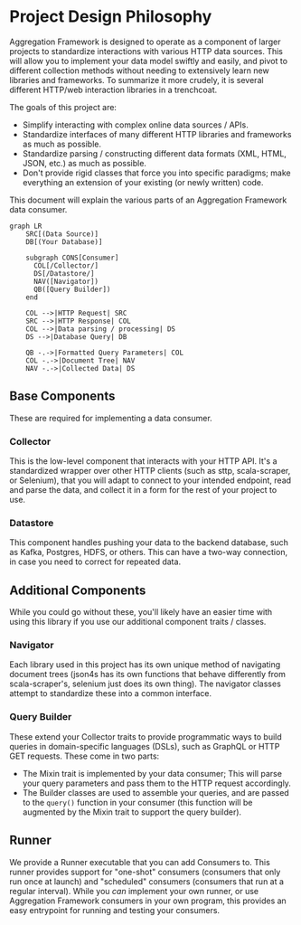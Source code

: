 # Project Design Philosophy
Aggregation Framework is designed to operate as a component of larger projects to standardize interactions with various
HTTP data sources. This will allow you to implement your data model swiftly and easily, and pivot to different
collection methods without needing to extensively learn new libraries and frameworks. To summarize it more crudely, it
is several different HTTP/web interaction libraries in a trenchcoat.

The goals of this project are:
- Simplify interacting with complex online data sources / APIs.
- Standardize interfaces of many different HTTP libraries and frameworks as much as possible.
- Standardize parsing / constructing different data formats (XML, HTML, JSON, etc.) as much as possible.
- Don't provide rigid classes that force you into specific paradigms; make everything an extension of your existing (or
  newly written) code.

This document will explain the various parts of an Aggregation Framework data consumer.

```mermaid
graph LR
    SRC[(Data Source)]
    DB[(Your Database)]
    
    subgraph CONS[Consumer]
      COL[/Collector/]
      DS[/Datastore/]
      NAV([Navigator])
      QB([Query Builder])
    end
    
    COL -->|HTTP Request| SRC
    SRC -->|HTTP Response| COL
    COL -->|Data parsing / processing| DS
    DS -->|Database Query| DB
    
    QB -.->|Formatted Query Parameters| COL
    COL -.->|Document Tree| NAV
    NAV -.->|Collected Data| DS
```

## Base Components

These are required for implementing a data consumer.

### Collector

This is the low-level component that interacts with your HTTP API. It's a standardized wrapper over other HTTP clients
(such as sttp, scala-scraper, or Selenium), that you will adapt to connect to your intended endpoint, read and parse the
data, and collect it in a form for the rest of your project to use.

### Datastore

This component handles pushing your data to the backend database, such as Kafka, Postgres, HDFS, or others. This can
have a two-way connection, in case you need to correct for repeated data.

## Additional Components

While you could go without these, you'll likely have an easier time with using this library if you use our additional
component traits / classes.

### Navigator

Each library used in this project has its own unique method of navigating document trees (json4s has its own functions
that behave differently from scala-scraper's, selenium just does its own thing). The navigator classes attempt to
standardize these into a common interface.

### Query Builder

These extend your Collector traits to provide programmatic ways to build queries in domain-specific languages (DSLs),
such as GraphQL or HTTP GET requests. These come in two parts:
- The Mixin trait is implemented by your data consumer; This will parse your query parameters and pass them to the HTTP
  request accordingly.
- The Builder classes are used to assemble your queries, and are passed to the `query()` function in your consumer (this
  function will be augmented by the Mixin trait to support the query builder).

## Runner
We provide a Runner executable that you can add Consumers to. This runner provides support for "one-shot" consumers
(consumers that only run once at launch) and "scheduled" consumers (consumers that run at a regular interval). While you
*can* implement your own runner, or use Aggregation Framework consumers in your own program, this provides an easy
entrypoint for running and testing your consumers.